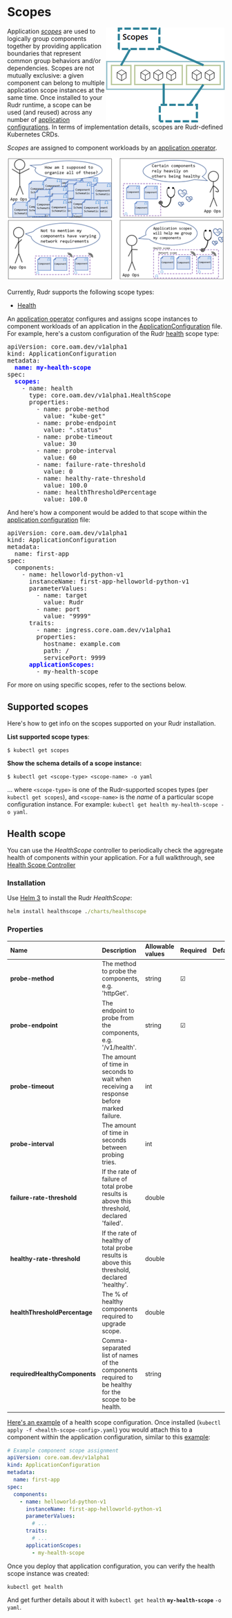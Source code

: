 # Scopes

<img align="right" alt="Scopes are used to logically group components within an application." src="../media/scopes.png" />

Application [*scopes*](https://github.com/oam-dev/spec/blob/master/4.application_scopes.md) are used to logically group components together by providing application boundaries that represent common group behaviors and/or dependencies. Scopes are not mutually exclusive: a given component can belong to multiple application scope instances at the same time. Once installed to your Rudr runtime, a scope can be used (and reused) across any number of [application configurations](./application-configuration.md). In terms of implementation details, scopes are Rudr-defined Kubernetes CRDs.

*Scopes* are assigned to component workloads by an [application operator](https://github.com/oam-dev/spec/blob/master/2.overview_and_terminology.md#roles-and-responsibilities).

![scope schematic comic](../media/appscopecomic.PNG)

Currently, Rudr supports the following scope types:

- [Health](#health-scope)

An [application operator](https://github.com/oam-dev/spec/blob/master/2.overview_and_terminology.md#roles-and-responsibilities) configures and assigns  scope instances to component workloads of an application in the [ApplicationConfiguration](application-configuration.md) file. For example, here's a custom configuration of the Rudr [health](#health) scope type:

<pre>
apiVersion: core.oam.dev/v1alpha1
kind: ApplicationConfiguration
metadata:
  <b style="color:blue;">name: my-health-scope</b>
spec:
  <b style="color:blue;">scopes:</b>
    - name: health
      type: core.oam.dev/v1alpha1.HealthScope
      properties:
        - name: probe-method
          value: "kube-get"
        - name: probe-endpoint
          value: ".status"
        - name: probe-timeout
          value: 30
        - name: probe-interval
          value: 60
        - name: failure-rate-threshold
          value: 0
        - name: healthy-rate-threshold
          value: 100.0
        - name: healthThresholdPercentage
          value: 100.0
</pre>

And here's how a component would be added to that scope within the [application configuration](application-configuration.md) file:

<pre>
apiVersion: core.oam.dev/v1alpha1
kind: ApplicationConfiguration
metadata:
  name: first-app
spec:
  components:
    - name: helloworld-python-v1
      instanceName: first-app-helloworld-python-v1
      parameterValues:
        - name: target
          value: Rudr
        - name: port
          value: "9999"
      traits:
        - name: ingress.core.oam.dev/v1alpha1
        properties:
          hostname: example.com
          path: /
          servicePort: 9999
      <b style="color: blue">applicationScopes:</b>
        - my-health-scope
</pre>

For more on using specific scopes, refer to the sections below.

## Supported scopes

Here's how to get info on the scopes supported on your Rudr installation.

**List supported scope types**:

```console
$ kubectl get scopes
```

**Show the schema details of a scope instance:**

```console
$ kubectl get <scope-type> <scope-name> -o yaml
````

... where `<scope-type>` is one of the Rudr-supported scopes types (per `kubectl get scopes`), and `<scope-name>` is the *name* of a particular scope configuration instance. For example: `kubectl get health my-health-scope -o yaml`.

## Health scope

You can use the *HealthScope* controller to periodically check the aggregate health of components within your application. For a full walkthrough, see [Health Scope Controller](../../healthscope/README.md)

### Installation

Use [Helm 3](https://v3.helm.sh/) to install the Rudr *HealthScope*:

```cmd
helm install healthscope ./charts/healthscope
```

### Properties

| Name | Description | Allowable values | Required | Default |
| :-- | :--| :-- | :-- | :-- |
| **probe-method** | The method to probe the components, e.g. 'httpGet'. | string | &#9745; | |
| **probe-endpoint** | The endpoint to probe from the components, e.g. '/v1/health'. | string | &#9745; | |
| **probe-timeout** | The amount of time in seconds to wait when receiving a response before marked failure. | int | | |
| **probe-interval** | The amount of time in seconds between probing tries. | int |||
| **failure-rate-threshold** | If the rate of failure of total probe results is above this threshold, declared 'failed'. | double |||
| **healthy-rate-threshold** | If the rate of healthy of total probe results is above this threshold, declared 'healthy'. | double |||
| **healthThresholdPercentage** | The % of healthy components required to upgrade scope. | double |||
| **requiredHealthyComponents** | Comma-separated list of names of the components required to be healthy for the scope to be health. | string |||

[Here's an example](../../examples/health-scope-config.yaml) of a health scope configuration. Once installed (`kubectl apply -f <health-scope-config>.yaml`) you would attach this to a component within the application configuration, similar to this [example](../../examples/first-app-config.yaml):

```yaml
# Example component scope assignment
apiVersion: core.oam.dev/v1alpha1
kind: ApplicationConfiguration
metadata:
  name: first-app
spec:
  components:
    - name: helloworld-python-v1
      instanceName: first-app-helloworld-python-v1
      parameterValues:
        # ...
      traits:
        # ...  
      applicationScopes:
        - my-health-scope
```

Once you deploy that application configuration, you can verify the health scope instance was created:

```console
kubectl get health
```

And get further details about it with `kubectl get health` **`my-health-scope`** `-o yaml`.
